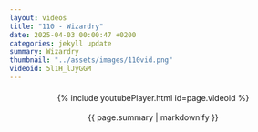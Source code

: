 ```yaml
---
layout: videos
title: "110 - Wizardry"
date: 2025-04-03 00:00:47 +0200
categories: jekyll update
summary: Wizardry
thumbnail: "../assets/images/110vid.png"
videoid: 5l1H_lJyGGM
---
```


<div style="text-align: center; margin-top: 20px;">
  {% include youtubePlayer.html id=page.videoid %}
  <p style="margin-top: 15px; font-size: 1.2em; color: #333;">
    <p>{{ page.summary | markdownify }}</p>
  </p>
</div>
